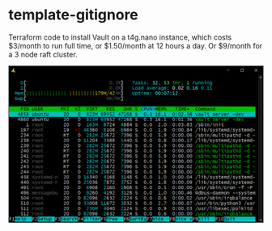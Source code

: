 # template-gitignore

Terraform code to install Vault on a t4g.nano instance, which costs $3/month to run full time, or $1.50/month at 12 hours a day. Or $9/month for a 3 node raft cluster.

![htop](https://github.com/jacobm3/ec2-t4g-vault/blob/main/img/image.png?raw=true)
